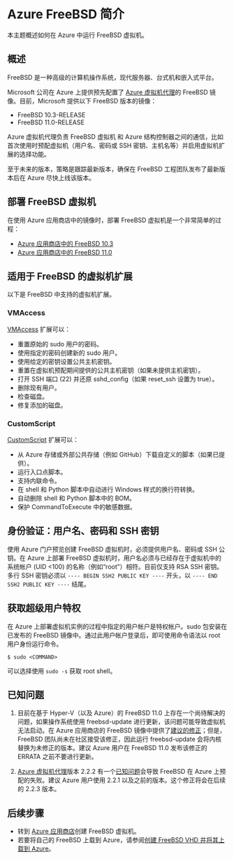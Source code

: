 <properties
    pageTitle="Azure FreeBSD 简介 | Azure"
    description="了解如何在 Azure 上使用 FreeBSD 虚拟机。"
    services="virtual-machines-linux"
    documentationcenter=""
    author="KylieLiang"
    manager="timlt"
    editor=""
    tags="azure-service-management" />
<tags
    ms.assetid="32b87a5f-d024-4da0-8bf0-77e233d1422b"
    ms.service="virtual-machines-linux"
    ms.devlang="na"
    ms.topic="article"
    ms.tgt_pltfrm="vm-linux"
    ms.workload="infrastructure-services"
    ms.date="08/27/2016"
    wacn.date="01/13/2017"
    ms.author="kyliel" />  


# Azure FreeBSD 简介
本主题概述如何在 Azure 中运行 FreeBSD 虚拟机。

## 概述
FreeBSD 是一种高级的计算机操作系统，现代服务器、台式机和嵌入式平台。

Microsoft 公司在 Azure 上提供预先配置了 [Azure 虚拟机代理](https://github.com/Azure/WALinuxAgent/)的 FreeBSD 镜像。目前，Microsoft 提供以下 FreeBSD 版本的镜像：

- FreeBSD 10.3-RELEASE
- FreeBSD 11.0-RELEASE

Azure 虚拟机代理负责 FreeBSD 虚拟机 和 Azure 结构控制器之间的通信，比如首次使用时预配虚拟机（用户名、密码或 SSH 密钥、主机名等）并启用虚拟机扩展的选择功能。

至于未来的版本，策略是跟踪最新版本，确保在 FreeBSD 工程团队发布了最新版本后在 Azure 尽快上线该版本。

## 部署 FreeBSD 虚拟机
在使用 Azure 应用商店中的镜像时，部署 FreeBSD 虚拟机是一个非常简单的过程：

- [Azure 应用商店中的 FreeBSD 10.3](https://portal.azure.cn/#create/Microsoft.FreeBSD103-ARM)
- [Azure 应用商店中的 FreeBSD 11.0](https://portal.azure.cn/#create/Microsoft.FreeBSD110-ARM)

## 适用于 FreeBSD 的虚拟机扩展
以下是 FreeBSD 中支持的虚拟机扩展。

### VMAccess
[VMAccess](https://github.com/Azure/azure-linux-extensions/tree/master/VMAccess) 扩展可以：

* 重置原始的 sudo 用户的密码。
* 使用指定的密码创建新的 sudo 用户。
* 使用给定的密钥设置公共主机密钥。
* 重置在虚拟机预配期间提供的公共主机密钥（如果未提供主机密钥）。
* 打开 SSH 端口 \(22\) 并还原 sshd\_config（如果 reset\_ssh 设置为 true）。
* 删除现有用户。
* 检查磁盘。
* 修复添加的磁盘。

### CustomScript
[CustomScript](https://github.com/Azure/azure-linux-extensions/tree/master/CustomScript) 扩展可以：

* 从 Azure 存储或外部公共存储（例如 GitHub）下载自定义的脚本（如果已提供）。
* 运行入口点脚本。
* 支持内联命令。
* 在 shell 和 Python 脚本中自动进行 Windows 样式的换行符转换。
* 自动删除 shell 和 Python 脚本中的 BOM。
* 保护 CommandToExecute 中的敏感数据。

## 身份验证：用户名、密码和 SSH 密钥
使用 Azure 门户预览创建 FreeBSD 虚拟机时，必须提供用户名、密码或 SSH 公钥。在 Azure 上部署 FreeBSD 虚拟机时，用户名必须与已经存在于虚拟机中的系统帐户 \(UID \<100\) 的名称（例如“root”）相符。目前仅支持 RSA SSH 密钥。多行 SSH 密钥必须以 `---- BEGIN SSH2 PUBLIC KEY ----` 开头，以 `---- END SSH2 PUBLIC KEY ----` 结尾。

## 获取超级用户特权
在 Azure 上部署虚拟机实例的过程中指定的用户帐户是特权帐户。sudo 包安装在已发布的 FreeBSD 镜像中。通过此用户帐户登录后，即可使用命令语法以 root 用户身份运行命令。

    $ sudo <COMMAND>

可以选择使用 `sudo -s` 获取 root shell。

## 已知问题
1. 目前在基于 Hyper-V（以及 Azure）的 FreeBSD 11.0 上存在一个尚待解决的问题，如果操作系统使用 freebsd-update 进行更新，该问题可能导致虚拟机无法启动。在 Azure 应用商店的 FreeBSD 镜像中提供了[建议的修正](https://bugs.freebsd.org/bugzilla/show_bug.cgi?id=212721)；但是，FreeBSD 团队尚未在社区接受该修正，因此运行 freebsd-update 会将内核替换为未修正的版本。建议 Azure 用户在 FreeBSD 11.0 发布该修正的 ERRATA 之前不要进行更新。

2. [Azure 虚拟机代理](https://github.com/Azure/WALinuxAgent/)版本 2.2.2 有一个[已知问题](https://github.com/Azure/WALinuxAgent/pull/517)会导致 FreeBSD 在 Azure 上预配的失败。建议 Azure 用户使用 2.2.1 以及之前的版本。这个修正将会在后续的 2.2.3 版本。

## 后续步骤
* 转到 [Azure 应用商店](https://portal.azure.cn/#create/Microsoft.FreeBSD103-ARM)创建 FreeBSD 虚拟机。
* 若要将自己的 FreeBSD 上载到 Azure，请参阅[创建 FreeBSD VHD 并将其上载到 Azure](/documentation/articles/virtual-machines-linux-classic-freebsd-create-upload-vhd/)。

<!---HONumber=Mooncake_0109_2017-->

<!--Update_Description: change to ARM mode, add content about FreeBSD 11.0, and add a known issue as Kylie suggested-->